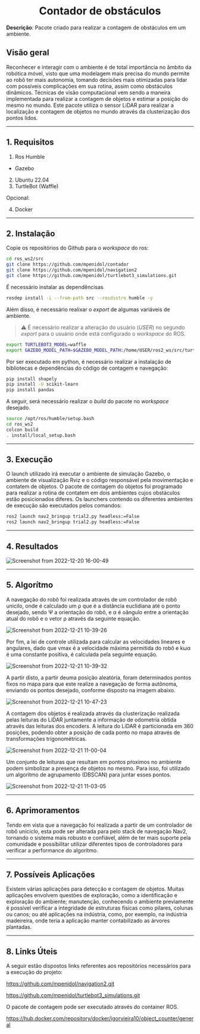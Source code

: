 <h1 align="center">Contador de obstáculos</h1>
 
**Descrição**: Pacote criado para realizar a contagem de obstáculos em um ambiente.
 
## Visão geral
 
Reconhecer e interagir com o ambiente é de total importância no âmbito da robótica móvel, visto que uma modelagem mais precisa do mundo permite ao robô ter mais autonomia, tomando decisões mais otimizadas para lidar com possíveis complicações em sua rotina, assim como obstáculos dinâmicos. Técnicas de visão computacional vem sendo a maneira implementada para realizar a contagem de objetos e estimar a posição do mesmo no mundo. Este pacote utiliza o sensor LiDAR para realizar a localização e contagem de objetos no mundo através da clusterização dos pontos lidos.
 
---
 
## 1. Requisitos
 
1. Ros Humble
  - Gazebo
2. Ubuntu 22.04
3. TurtleBot (Waffle)

Opcional:

4. Docker
---
 
## 2. Instalação
 
Copie os repositórios do Github para o *workspace* do ros:
 
```bash
cd ros_ws2/src
git clone https://github.com/mpenidol/contador
git clone https://github.com/mpenidol/navigation2
git clone https://github.com/mpenidol/turtlebot3_simulations.git
```
É necessário instalar as dependêncisas
```bash
rosdep install -i --from-path src --rosdistro humble -y
```
Além disso, é necessário realixar o *export* de algumas variáveis de ambiente.
> :warning: É necessário realizar a alteração do usuário (*USER*) no segundo *export* para o usuário onde está configurado o *workspace* do ROS.

```bash
export TURTLEBOT3_MODEL=waffle
export GAZEBO_MODEL_PATH=$GAZEBO_MODEL_PATH:/home/USER/ros2_ws/src/turtlebot3_simulations/turtlebot3_gazebo/models
```
Por ser executado em python, é necessário realizar a instalação de bibliotecas e dependências do código de contagem e navegação:

```bash
pip install shapely
pip install -U scikit-learn
pip install pandas
```

A seguir, será necessário realizar o *build* do pacote no *workspace* desejado.
 
```bash
source /opt/ros/humble/setup.bash
cd ros_ws2
colcon build
. install/local_setup.bash
```
---
## 3. Execução
 
O launch utilizado irá executar o ambiente de simulação Gazebo, o ambiente de visualização Rviz e o código responsável pela movimentação e contatem de objetos. O pacote de contagem do objetos foi programado para realizar a rotina de contatem em dois ambientes cujos obstáculos estão posicionados diferes. Os launchers contendo os diferentes ambientes de execução são executados pelos comandos:
 
```bash
ros2 launch nav2_bringup trial2.py headless:=False
ros2 launch nav2_bringup trial2.py headless:=False

```

---
 
## 4. Resultados
 
![Screenshot from 2022-12-20 16-00-49](https://user-images.githubusercontent.com/80800606/208907772-db634ca8-0909-4172-86d8-e5559915e697.png)

 
---
 
## 5. Algorítmo
 
 A navegação do robô foi realizada através de um controlador de robô unicilo, onde é calculado um ρ que é a distância euclidiana até o ponto desejado, sendo Ψ a orientação do robô, e α é oângulo entre a orientação atual do robô e o vetor ρ através da seguinte equação.
 
 ![Screenshot from 2022-12-21 10-39-26](https://user-images.githubusercontent.com/80800606/208919175-822f87f7-b6da-4848-b142-a3c83f3f580f.png)
 
Por fim, a lei de controle utilizada para calcular as velocidades lineares e angulares, dado que vmax é a velocidade máxima permitida do robô e kωα é uma constante positiva, é calculada pela seguinte equação.
 
![Screenshot from 2022-12-21 10-39-32](https://user-images.githubusercontent.com/80800606/208919684-37fba16f-7576-4176-bf7d-1732a621f58f.png)

A partir disto, a partir deuma posição aleatória, foram determinados pontos fixos no mapa para que este realize a navegação de forma autônoma, enviando os pontos desejado, conforme disposto na imagem abaixo.

![Screenshot from 2022-12-21 10-47-23](https://user-images.githubusercontent.com/80800606/208920181-3adcc7a9-579a-4bdf-b17f-7a970d6f6bf8.png)

A contagem dos objetos é realizada através da clusterização realizada pelas leituras do LiDAR juntamente a informação de odometria obtida através das leituras dos encoders. A leitura do LiDAR é particionada em 360 posições, podendo obter a posição de cada ponto no mapa através de transformações trigonométricas. 

![Screenshot from 2022-12-21 11-00-04](https://user-images.githubusercontent.com/80800606/208922930-fd3ebada-4afa-4421-94e6-9d9f82ab0eae.png)

Um conjunto de leituras que resultam em pontos pŕoximos no ambiente podem simbolizar a presença de objetos no mesmo. Para isso, foi utilizado um algoritmo de agrupamento (DBSCAN) para juntar esses pontos.

![Screenshot from 2022-12-21 11-03-05](https://user-images.githubusercontent.com/80800606/208923535-68c512a5-4f85-407a-9861-baf2889ad091.png)


---
 
## 6. Aprimoramentos
 
Tendo em vista que a navegação foi realizada a partir de um controlador de robô uniciclo, esta pode ser alterada para pelo stack de navegação Nav2, tornando o sistema mais robusto e confiável, além de ter mais suporte pela comunidade e possibilitar utilizar diferentes tipos de controladores para verificar a performance do algoritmo.
 
---
 
## 7. Possíveis Aplicações

Existem várias aplicações para detecção e contagem de objetos. Muitas aplicações envolvem questões de exploração, como a identificação e exploração do ambiente; manutenção, conhecendo o ambiente previamente é possível verificar a integridade de estruturas físicas como pilares, colunas ou canos; ou até aplicações na indústria, como, por exemplo, na indústria madeireira, onde teria a aplicação manter contabilizado as árvores plantadas.


---
 
## 8. Links Úteis

A seguir estão dispostos links referentes aos repositórios necessários para a execução do projeto:

https://github.com/mpenidol/navigation2.git

https://github.com/mpenidol/turtlebot3_simulations.git

O pacote de contagem pode ser executado através do container ROS.

https://hub.docker.com/repository/docker/igorvieira10/object_counter/general
